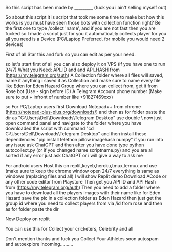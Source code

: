 So this script has been made by _________ (fuck you i ain't selling myself out)

So about this script it is script that took me some time to make but how this works is you must have seen those bots with collection function right? Be the first one to type /collect 'name', and if you are not fast then you are fucked so I made a script just for you
it automatical;ly collects player for you all you need is a Device (PC/Laptop Preferred, for mobile you would need 2 devices)

First of all Star this and fork so you can edit as per your need.

so let's start first of all you can also deploy it on VPS (if you have one to run 24/7)
What you Need:
API_ID and and API_HASH from (https://my.telegram.org/auth)
A Collection folder where all files will saved, name it anything i saved it as Collection and make sure to name every file like Eden for Eden Hazard 
Group where you can collect from, get it from Rose bot (Use - sign before ID)
A Telegram Account phone number (Make sure to put + infront of number like +91827469xxx)


so For PC/Laptop users first
Download Notepad++ from chrome (https://notepad-plus-plus.org/downloads/) 
and then as for folder paste the dir as "C:\\Users\\Dell\\Downloads\\Telegram Desktop" use double \\
now just open command panel and navigate to the folder where you have downloaded the script with command "cd C:\Users\Dell\Downloads\Telegram Desktop"
and then install these dependencies "pip install telethon pillow imagehash numpy" if you run into any issue ask ChatGPT 
and then after you have done type 
python autocollect.py (or if you changed name scriptname.py)
and you are all sorted if any error just ask ChatGPT or i will give a way to ask me 

For android users 
Host this on replit,koyeb,heroku,tmux,termux and use (make sure to keep the chrome window open 24/7 everything is same as windows (replacing files and all)
I will show Replit demo
Download ACode or any other code editor from Playstore
Then get you API ID and API Hash from (https://my.telegram.org/auth)
Then you need to add a folder where you have to download all the players images with their name like for Eden Hazard save the pic in a collection folder as Eden Hazard 
then just get the group id where you need to collect players from via /id from rose 
and then as for folder paste the dir 

Now Deploy on replit

You can use this for Collect your cricketers, Celebrity and all 

Don't mention thanks and fuck you Collect Your Athletes
soon autospam and autoexplore incoming..........
